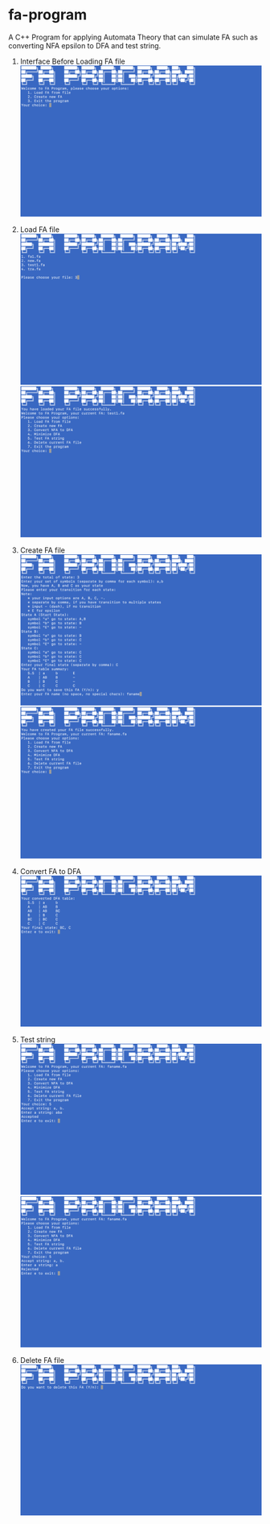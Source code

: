 # fa-program
A C++ Program for applying Automata Theory that can simulate FA such as converting NFA epsilon to DFA and test string.
1. Interface Before Loading FA file
![](https://raw.githubusercontent.com/tsochetra/fa-program/master/img/1.png)

2. Load FA file
![](https://raw.githubusercontent.com/tsochetra/fa-program/master/img/2.png)
![](https://raw.githubusercontent.com/tsochetra/fa-program/master/img/3.png)

3. Create FA file
![](https://raw.githubusercontent.com/tsochetra/fa-program/master/img/4.png)
![](https://raw.githubusercontent.com/tsochetra/fa-program/master/img/5.png)

4. Convert FA to DFA
![](https://raw.githubusercontent.com/tsochetra/fa-program/master/img/6.png)

5. Test string
![](https://raw.githubusercontent.com/tsochetra/fa-program/master/img/7.png)
![](https://raw.githubusercontent.com/tsochetra/fa-program/master/img/8.png)

6. Delete FA file
![](https://raw.githubusercontent.com/tsochetra/fa-program/master/img/9.png)
